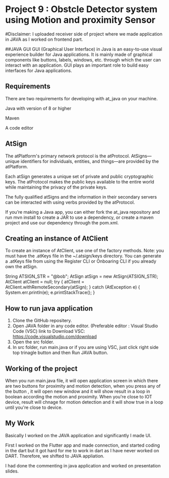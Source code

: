 # Project 9 : Obstcle Detector system using Motion and proximity Sensor

#Disclaimer: I uploaded receiver side of project where we made application in JAVA as I worked on frontend part.

##JAVA GUI
GUI (Graphical User Interface) in Java is an easy-to-use visual experience builder for Java applications. It is mainly made of graphical components like buttons, labels, windows, etc. through which the user can interact with an application. GUI plays an important role to build easy interfaces for Java applications.

## Requirements
There are two requirements for developing with at_java on your machine.

Java with version of 8 or higher

Maven

A code editor

## AtSign 
The atPlatform's primary network protocol is the atProtocol. AtSigns—unique identifiers for individuals, entities, and things—are provided by the atPlatform. 

Each atSign generates a unique set of private and public cryptographic keys. The atProtocol makes the public keys available to the entire world while maintaining the privacy of the private keys. 

The fully qualified atSigns and the information in their secondary servers can be interacted with using verbs provided by the atProtocol.

If you’re making a Java app, you can either fork the at_java repository and run mvn install to create a JAR to use a dependency, or create a maven project and use our dependency through the pom.xml.



## Creating an instance of AtClient
To create an instance of AtClient, use one of the factory methods. Note: you must have the .atKeys file in the ~/.atsign/keys directory. You can generate a .atKeys file from using the Register CLI or Onboaring CLI if you already own the atSign.

String ATSIGN_STR = "@bob";
AtSign atSign = new AtSign(ATSIGN_STR);
AtClient atClient = null;
try {
    atClient = AtClient.withRemoteSecondary(atSign);
} catch (AtException e) {
    System.err.println(e);
    e.printStackTrace();
}

## How to run java application
1. Clone the GitHub repositery.
2. Open JAVA folder in any code editor. (Preferable editor : Visual Studio Code (VSC) 
link to Download VSC: https://code.visualstudio.com/download
3. Open the src folder.
4. In src folder, run main.java or if you are using VSC, just click right side top trinagle button and then Run JAVA button.



## Working of the project
When you run main.java file, it will open application screen in which there are two buttons for proximity and motion detection, when you press any of the button , it will open new window and it will show result in a loop in boolean according the motion and proximity. When you're close to IOT device, result will chnage for motion detection and it will show true in a loop until you're close to device.

## My Work
Basically I worked on the JAVA application and significantly I made UI.

First I worked on the Flutter app and made connection, and started coding in the dart but it got hard for me to work in dart as I have never worked on DART. Therefore, we shifted to JAVA appliation.

I had done the commenting in java application and worked on presentation slides.
